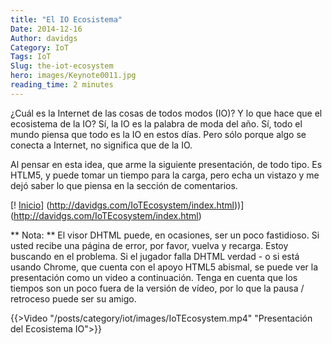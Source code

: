 ```yaml
---
title: "El IO Ecosistema"
Date: 2014-12-16
Author: davidgs
Category: IoT
Tags: IoT
Slug: the-iot-ecosystem
hero: images/Keynote0011.jpg
reading_time: 2 minutes
---
```


¿Cuál es la Internet de las cosas de todos modos (IO)? Y lo que hace que el ecosistema de la IO? Sí, la IO es la palabra de moda del año. Sí, todo el mundo piensa que todo es la IO en estos días. Pero sólo porque algo se conecta a Internet, no significa que de la IO.

Al pensar en esta idea, que arme la siguiente presentación, de todo tipo. Es HTLM5, y puede tomar un tiempo para la carga, pero echa un vistazo y me dejó saber lo que piensa en la sección de comentarios.

[! [Inicio](/posts/category/iot/images/Keynote0011.jpg)] (http://davidgs.com/IoTEcosystem/index.html))](http://davidgs.com/IoTEcosystem/index.html)

** Nota: ** El visor DHTML puede, en ocasiones, ser un poco fastidioso. Si usted recibe una página de error, por favor, vuelva y recarga. Estoy buscando en el problema. Si el jugador falla DHTML verdad - o si está usando Chrome, que cuenta con el apoyo HTML5 abismal, se puede ver la presentación como un video a continuación. Tenga en cuenta que los tiempos son un poco fuera de la versión de vídeo, por lo que la pausa / retroceso puede ser su amigo.

{{>Video "/posts/category/iot/images/IoTEcosystem.mp4" "Presentación del Ecosistema IO">}}
